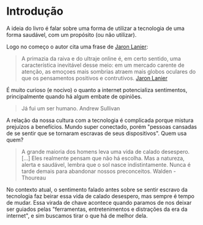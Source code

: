 # Introdução

A ideia do livro é falar sobre uma forma de utilizar a tecnologia de uma forma saudável, com um propósito (ou não utilizar).

Logo no começo o autor cita uma frase de [Jaron Lanier](https://en.wikipedia.org/wiki/Jaron_Lanier):

> A primazia da raiva e do ultraje online é, em certo sentido, uma característica inevitável desse meio: em um mercado carente de atenção, as emoçoes mais sombrias atraem mais globos oculares do que os pensamentos positivos e contrutivos.
[Jaron Lanier](https://en.wikipedia.org/wiki/Jaron_Lanier)

É muito curioso (e nocivo) o quanto a internet potencializa sentimentos, principalmente quando há algum embate de opiniões.

> Já fui um ser humano. 
> Andrew Sullivan

A relação da nossa cultura com a tecnologia é complicada porque mistura prejuízos a benefícios. Mundo super conectado, porém "pessoas cansadas de se sentir que se tornaram escravas de seus dispositivos". Quem usa quem?

> A grande maioria dos homens leva uma vida de calado desespero. [...] Eles realmente pensam que não há escolha. Mas a natureza, alerta e saudável, lembra que o sol nasce indistintamente. Nunca é tarde demais para abandonar nossos preconceitos. Walden - Thoureau

No contexto atual, o sentimento falado antes sobre se sentir escravo da tecnologia faz beirar essa vida de calado desespero, mas sempre é tempo de mudar. Essa virada de chave acontece quando paramos de nos deixar ser guiados pelas "ferramentas, entretenimentos e distrações da era da internet", e sim buscamos tirar o que há de melhor dela.

